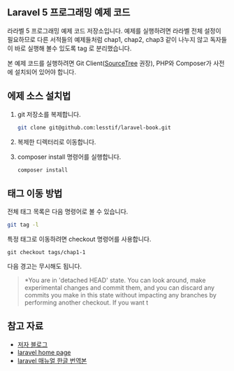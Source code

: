 ## Laravel 5 프로그래밍 예제 코드

라라벨 5 프로그래밍 예제 코드 저장소입니다.
예제를 실행하려면 라라벨 전체 설정이 필요하므로 다른 서적들의 예제들처럼 chap1, chap2, chap3 같이 나누지 않고 독자들이 바로 실행해 볼수 있도록 tag 로 분리했습니다.

본 예제 코드를 실행하려면 Git Client([SourceTree](https://www.sourcetreeapp.com) 권장), PHP와 Composer가 사전에 설치되어 있어야 합니다.

## 에제 소스 설치법
1. git 저장소를 복제합니다.
	```sh
	git clone git@github.com:lesstif/laravel-book.git
	```
	
2.  복제한 디렉터리로 이동합니다.
3. composer install 명령어를 실행합니다.

	```sh
	composer install
	```
	

## 태그 이동 방법
전체 태그 목록은 다음 명령어로 볼 수 있습니다.

```sh
git tag -l
```

특정 태그로 이동하려면 checkout 명령어를 사용합니다.
```
git checkout tags/chap1-1
```

다음 경고는 무시해도 됩니다.
>*You are in 'detached HEAD' state. You can look around, make experimental changes and commit them, and you can discard any commits you make in this state without impacting any branches by performing another checkout. If you want t
>

## 참고 자료

* [저자 블로그](http://lesstif.com)
* [laravel home page](http://laravel.com)
* [laravel 매뉴얼 한글 번역본](http://xpressengine.github.io/laravel-korean-docs/ )

